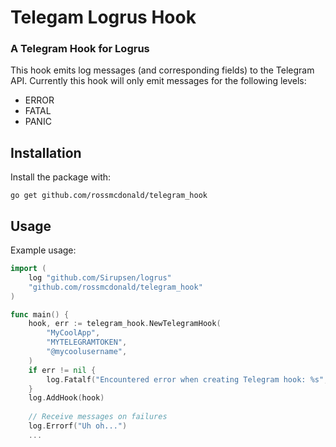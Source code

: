 # Telegam Logrus Hook

### A Telegram Hook for Logrus

This hook emits log messages (and corresponding fields) to the
Telegram API. Currently this hook will only emit messages for the
following levels:

* ERROR
* FATAL
* PANIC

## Installation

Install the package with:

```
go get github.com/rossmcdonald/telegram_hook
```

## Usage

Example usage:

```go
import (
	log "github.com/Sirupsen/logrus"
	"github.com/rossmcdonald/telegram_hook"
)

func main() {
	hook, err := telegram_hook.NewTelegramHook(
		"MyCoolApp",
		"MYTELEGRAMTOKEN",
		"@mycoolusername",
	)
	if err != nil {
		log.Fatalf("Encountered error when creating Telegram hook: %s", err)
	}
	log.AddHook(hook)
	
	// Receive messages on failures
	log.Errorf("Uh oh...")
	...
```
